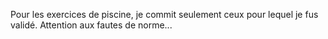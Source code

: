 Pour les exercices de piscine, je commit seulement ceux pour lequel je fus validé.
Attention aux fautes de norme...
